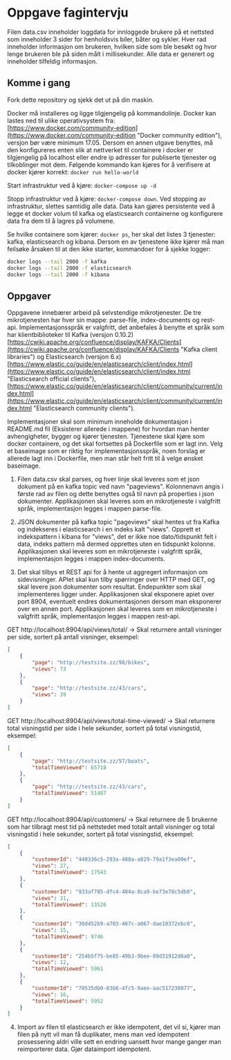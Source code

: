 # Oppgave fagintervju

Filen data.csv inneholder loggdata for innloggede brukere på et nettsted som inneholder 3 sider for henholdsvis biler, båter og sykler. Hver rad inneholder informasjon om brukeren, hvilken side som ble besøkt og hvor lenge brukeren ble på siden målt i millisekunder. Alle data er generert og inneholder tilfeldig informasjon.

## Komme i gang

Fork dette repository og sjekk det ut på din maskin.

Docker må installeres og ligge tilgjengelig på kommandolinje. Docker kan lastes ned til ulike operativsystem fra: [https://www.docker.com/community-edition](https://www.docker.com/community-edition "Docker community edition"), versjon bør være minimum 17.05. Dersom en annen utgave benyttes, må den konfigureres enten slik at nettverket til containere i docker er tilgjengelig på localhost eller endre ip adresser for publiserte tjenester og tilkoblinger mot dem. Følgende kommando kan kjøres for å verifisere at docker kjører korrekt: `docker run hello-world`

Start infrastruktur ved å kjøre: `docker-compose up -d`

Stopp infrastruktur ved å kjøre: `docker-compose down`. Ved stopping av infrastruktur, slettes samtidig alle data. Data kan gjøres persistente ved å legge et docker volum til kafka og elasticsearch containerne og konfigurere data fra dem til å lagres på volumene.

Se hvilke containere som kjører: `docker ps`, her skal det listes 3 tjenester: kafka, elasticsearch og kibana. Dersom en av tjenestene ikke kjører må man feilsøke årsaken til at den ikke starter, kommandoer for å sjekke logger:

```bash
docker logs --tail 2000 -f kafka
docker logs --tail 2000 -f elasticsearch
docker logs --tail 2000 -f kibana
```

## Oppgaver

Oppgavene innebærer arbeid på selvstendige mikrotjenester. De tre mikrotjenesten har hver sin mappe: parse-file, index-documents og rest-api. Implementasjonsspråk er valgfritt, det anbefales å benytte et språk som har klientbiblioteker til Kafka (versjon 0.10.2) [https://cwiki.apache.org/confluence/display/KAFKA/Clients](https://cwiki.apache.org/confluence/display/KAFKA/Clients "Kafka client libraries") og Elasticsearch (versjon 6.x) [https://www.elastic.co/guide/en/elasticsearch/client/index.html](https://www.elastic.co/guide/en/elasticsearch/client/index.html "Elasticsearch official clients"), [https://www.elastic.co/guide/en/elasticsearch/client/community/current/index.html](https://www.elastic.co/guide/en/elasticsearch/client/community/current/index.html "Elasticsearch community clients").

Implementasjoner skal som minimum inneholde dokumentasjon i README.md fil (Eksisterer allerede i mappene) for hvordan man henter avhengigheter, bygger og kjører tjenesten. Tjenestene skal kjøre som docker containere, og det skal fortsettes på Dockerfile som er lagt inn. Velg et baseimage som er riktig for implementasjonsspråk, noen forslag er allerede lagt inn i Dockerfile, men man står helt fritt til å velge ønsket baseimage.

1. Filen data.csv skal parses, og hver linje skal leveres som et json dokument på en kafka topic ved navn "pageviews". Kolonnenavn angis i første rad av filen og dette benyttes også til navn på properties i json dokumenter. Applikasjonen skal leveres som en mikrotjeneste i valgfritt språk, implementasjon legges i mappen parse-file.

2. JSON dokumenter på kafka topic "pageviews" skal hentes ut fra Kafka og indekseres i elasticsearch i en indeks kalt "views". Opprett et indekspattern i kibana for "views", det er ikke noe dato/tidspunkt felt i data, indeks pattern må dermed opprettes uten en tidspunkt kolonne. Applikasjonen skal leveres som en mikrotjeneste i valgfritt språk, implementasjon legges i mappen index-documents.

3. Det skal tilbys et REST api for å hente ut aggregert informasjon om sidevisninger. APIet skal kun tilby spørringer over HTTP med GET, og skal levere json dokumenter som resultat. Endepunkter som skal implementeres ligger under. Applikasjonen skal eksponere apiet over port 8904, eventuelt endres dokumentasjonen dersom man eksponerer over en annen port. Applikasjonen skal leveres som en mikrotjeneste i valgfritt språk, implementasjon legges i mappen rest-api.

GET http://localhost:8904/api/views/total/ -> Skal returnere antall visninger per side, sortert på antall visninger, eksempel:

```json
[
    {
        "page": "http://testsite.zz/98/bikes",
        "views": 73
    },
    {
        "page": "http://testsite.zz/43/cars",
        "views": 39
    }
]
```

GET http://localhost:8904/api/views/total-time-viewed/ -> Skal returnere total visningstid per side i hele sekunder, sortert på total visningstid, eksempel:

```json
[
    {
        "page": "http://testsite.zz/57/boats",
        "totalTimeViewed": 65718
    },
    {
        "page": "http://testsite.zz/43/cars",
        "totalTimeViewed": 51487
    }
]
```

GET http://localhost:8904/api/customers/ -> Skal returnere de 5 brukerne som har tilbragt mest tid på nettstedet med totalt antall visninger og total visningstid i hele sekunder, sortert på total visningstid, eksempel:

```json
[
    {
        "customerId": "440336c5-293a-488a-a829-79a1f3ea00ef",
        "views": 27,
        "totalTimeViewed": 17543
    },
    {
        "customerId": "933af785-dfc4-404a-8ca9-be73e78c5db0",
        "views": 31,
        "totalTimeViewed": 13526
    },
    {
        "customerId": "30d452b9-a703-467c-a067-dae10372ebc0",
        "views": 15,
        "totalTimeViewed": 9746
    },
    {
        "customerId": "254b5f75-be85-49b3-9bee-89d31912d6a0",
        "views": 12,
        "totalTimeViewed": 5961
    },
    {
        "customerId": "79535db0-83b6-4fc5-9aee-aac517230877",
        "views": 16,
        "totalTimeViewed": 5952
    }
]
```

4. Import av filen til elasticsearch er ikke idempotent, det vil si, kjører man filen på nytt vil man få duplikater, mens man ved idempotent prosessering aldri ville sett en endring uansett hvor mange ganger man reimporterer data. Gjør dataimport idempotent.
